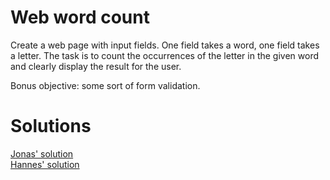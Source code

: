 # Web word count

Create a web page with input fields. One field takes a word, one field takes a letter. The task is to count the occurrences of the letter in the given word and clearly display the result for the user.

Bonus objective: some sort of form validation.

# Solutions

[Jonas' solution](Jonas/)  
[Hannes' solution](Hannes/)
